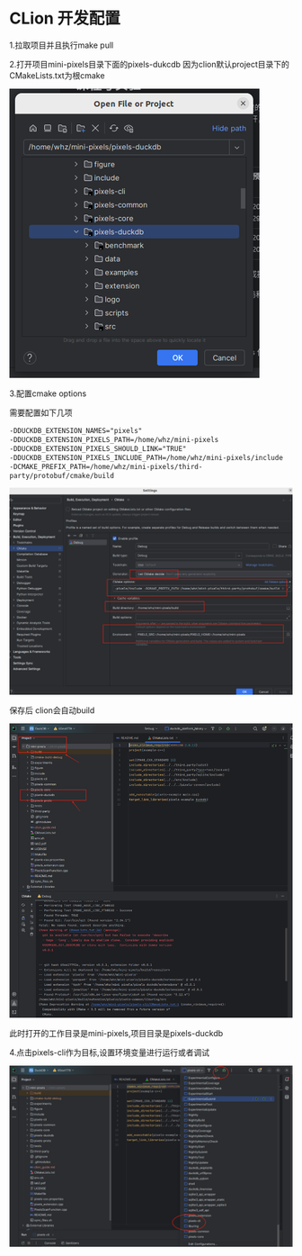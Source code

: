# CLion 开发配置

1.拉取项目并且执行make pull



2.打开项目mini-pixels目录下面的pixels-dukcdb 因为clion默认project目录下的CMakeLists.txt为根cmake



![image-20241229121331338](figure/image-20241229121331338.png)

3.配置cmake options

需要配置如下几项

```
-DDUCKDB_EXTENSION_NAMES="pixels"
-DDUCKDB_EXTENSION_PIXELS_PATH=/home/whz/mini-pixels
-DDUCKDB_EXTENSION_PIXELS_SHOULD_LINK="TRUE"
-DDUCKDB_EXTENSION_PIXELS_INCLUDE_PATH=/home/whz/mini-pixels/include
-DCMAKE_PREFIX_PATH=/home/whz/mini-pixels/third-party/protobuf/cmake/build
```

![image-20241229122515503](figure/image-20241229122515503.png)





保存后 clion会自动build

![image-20241229121901319](figure/image-20241229121901319.png)

此时打开的工作目录是mini-pixels,项目目录是pixels-duckdb

4.点击pixels-cli作为目标,设置环境变量进行运行或者调试

![image-20241229122830709](figure/image-20241229122830709.png)



